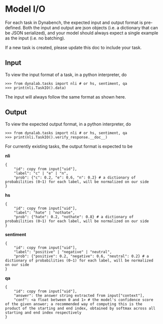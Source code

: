# Model I/O

For each task in Dynabench, the expected input and output format is pre-defined. Both the input and output are json objects (i.e. a dictionary that can be JSON serialized), and your model should always expect a single example as the input (i.e. no batching).

If a new task is created, please update this doc to include your task.

## Input
To view the input format of a task, in a python interpreter, do
```
>>> from dynalab.tasks import nli # or hs, sentiment, qa
>>> print(nli.TaskIO().data)
```
The input will always follow the same format as shown here.

## Output
To view the expected output format, in a python interpreter, do
```
>>> from dynalab.tasks import nli # or hs, sentiment, qa
>>> print(nli.TaskIO().verify_response.__doc__)
```
For currently existing tasks, the output format is expected to be

**nli**
```
{
    "id": copy from input["uid"],
    "label": "c" | "e" | "n",
    "prob": {"c": 0.2, "e": 0.6, "n": 0.2} # a dictionary of probabilities (0~1) for each label, will be normalized on our side
}
```
**hs**
```
{
    "id": copy from input["uid"],
    "label": "hate" | "nothate",
    "prob": {"hate": 0.2, "nothate": 0.8} # a dictionary of probabilities (0~1) for each label, will be normalized on our side
}
```
**sentiment**
```
{
    "id": copy from input["uid"],
    "label": "positive" | "negative" | "neutral",
    "prob": {"positive": 0.2, "negative": 0.6, "neutral": 0.2} # a dictionary of probabilities (0~1) for each label, will be normalized on our side
}
```
**qa**
```
{
    "id": copy from input["uid"],
    "answer": the answer string extracted from input["context"],
    "conf": <a float between 0 and 1> # the model's confidence score of the given answer; a recommended way of computing this is the product of the starting and end index, obtained by softmax across all starting and end index respectively
}
```
